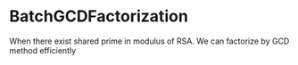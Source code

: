 # BatchGCDFactorization
When there exist shared prime in modulus of RSA. We can factorize by GCD method efficiently

